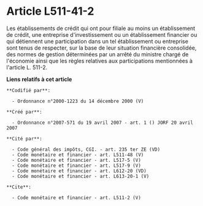 # Article L511-41-2

Les établissements de crédit qui ont pour filiale au moins un établissement de crédit, une entreprise d'investissement ou un
établissement financier ou qui détiennent une participation dans un tel établissement ou entreprise sont tenus de respecter,
sur la base de leur situation financière consolidée, des normes de gestion déterminées par un arrêté du ministre chargé de
l'économie ainsi que les règles relatives aux participations mentionnées à l'article L. 511-2.

**Liens relatifs à cet article**

	**Codifié par**:

	  - Ordonnance n°2000-1223 du 14 décembre 2000 (V)

	**Créé par**:

	  - Ordonnance n°2007-571 du 19 avril 2007 - art. 1 () JORF 20 avril 2007

	**Cité par**:

	  - Code général des impôts, CGI. - art. 235 ter ZE (VD)
	  - Code monétaire et financier - art. L511-48 (V)
	  - Code monétaire et financier - art. L517-5 (V)
	  - Code monétaire et financier - art. L517-9 (V)
	  - Code monétaire et financier - art. L612-20 (VD)
	  - Code monétaire et financier - art. L613-20-1 (V)

	**Cite**:

	  - Code monétaire et financier - art. L511-2 (V)
